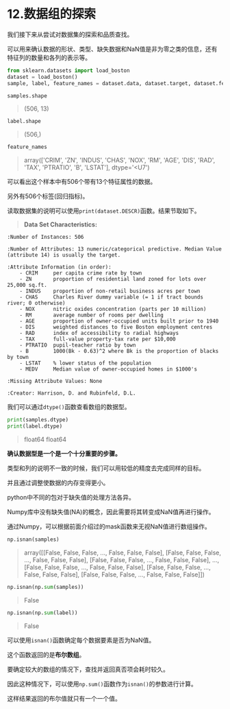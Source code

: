



# 12.数据组的探索

我们接下来从尝试对数据集的探索和品质查找。

可以用来确认数据的形状、类型、缺失数据和NaN值是非为零之类的信息，还有特征列的数量和各列的表示等。

```python
from sklearn.datasets import load_boston
dataset = load_boston()
sample, label, feature_names = dataset.data, dataset.target, dataset.feature_names

samples.shape
```
>(506, 13)

```python
label.shape
```
>(506,)

```python
feature_names
```
>array(['CRIM', 'ZN', 'INDUS', 'CHAS', 'NOX', 'RM', 'AGE', 'DIS', 'RAD',  
       'TAX', 'PTRATIO', 'B', 'LSTAT'], dtype='<U7')

可以看出这个样本中有506个带有13个特征属性的数据。

另外有506个标签(回归指标)。

读取数据集的说明可以使用`print(dataset.DESCR)`函数。结果节取如下。

>**Data Set Characteristics:**  

    :Number of Instances: 506 

    :Number of Attributes: 13 numeric/categorical predictive. Median Value (attribute 14) is usually the target.

    :Attribute Information (in order):
        - CRIM     per capita crime rate by town
        - ZN       proportion of residential land zoned for lots over 25,000 sq.ft.
        - INDUS    proportion of non-retail business acres per town
        - CHAS     Charles River dummy variable (= 1 if tract bounds river; 0 otherwise)
        - NOX      nitric oxides concentration (parts per 10 million)
        - RM       average number of rooms per dwelling
        - AGE      proportion of owner-occupied units built prior to 1940
        - DIS      weighted distances to five Boston employment centres
        - RAD      index of accessibility to radial highways
        - TAX      full-value property-tax rate per $10,000
        - PTRATIO  pupil-teacher ratio by town
        - B        1000(Bk - 0.63)^2 where Bk is the proportion of blacks by town
        - LSTAT    % lower status of the population
        - MEDV     Median value of owner-occupied homes in $1000's

    :Missing Attribute Values: None

    :Creator: Harrison, D. and Rubinfeld, D.L.

我们可以通过`dtype()`函数查看数组的数据型。
```python
print(samples.dtype)
print(label.dtype)
```
>float64
>float64

**确认数据型是一个是一个十分重要的步骤。**

类型和列的说明不一致的时候，我们可以用较低的精度去完成同样的目标。

并且通过调整使数据的内存变得更小。

python中不同的包对于缺失值的处理方法各异。

Numpy库中没有缺失值(NA)的概念，因此需要将其转变成NaN值再进行操作。

通过Numpy，可以根据前面介绍过的mask函数来无视NaN值进行数组操作。

```python
np.isnan(samples)
```
>array([[False, False, False, ..., False, False, False],
       [False, False, False, ..., False, False, False],
       [False, False, False, ..., False, False, False],
       ...,
       [False, False, False, ..., False, False, False],
       [False, False, False, ..., False, False, False],
       [False, False, False, ..., False, False, False]])

```python
np.isnan(np.sum(samples))
```
>False

```python
np.isnan(np.sum(label))
```
>False

可以使用`isnan()`函数确定每个数据要素是否为NaN值。

这个函数返回的是**布尔数组**。

要确定较大的数组的情况下，查找并返回真否项会耗时较久。

因此这种情况下，可以使用`np.sum()`函数作为`isnan()`的参数进行计算。

这样结果返回的布尔值就只有一个一个值。




